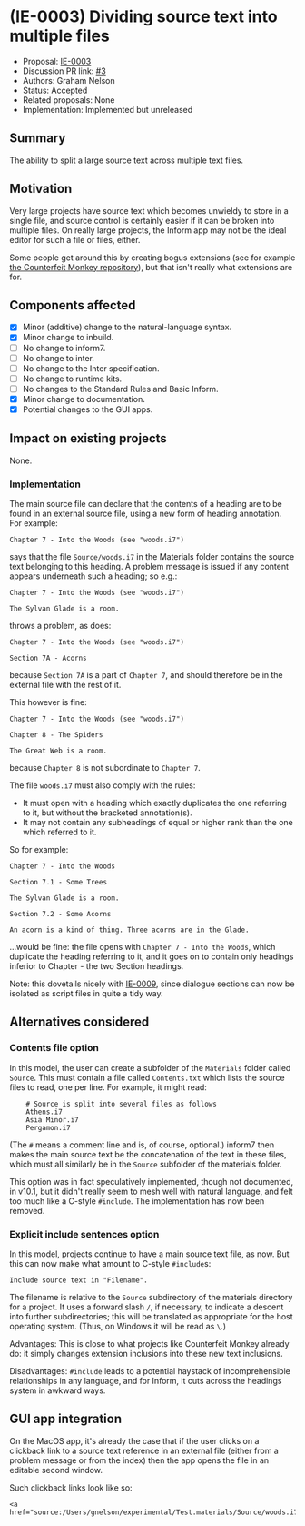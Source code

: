 # (IE-0003) Dividing source text into multiple files

* Proposal: [IE-0003](0003-multiple-source-files.md)
* Discussion PR link: [#3](https://github.com/ganelson/inform-evolution/pull/3)
* Authors: Graham Nelson
* Status: Accepted
* Related proposals: None
* Implementation: Implemented but unreleased

## Summary

The ability to split a large source text across multiple text files.

## Motivation

Very large projects have source text which becomes unwieldy to store in a
single file, and source control is certainly easier if it can be broken into
multiple files. On really large projects, the Inform app may not be the ideal
editor for such a file or files, either.

Some people get around this by creating bogus extensions (see for example
[the Counterfeit Monkey repository](https://github.com/i7/counterfeit-monkey)),
but that isn't really what extensions are for.

## Components affected

- [x] Minor (additive) change to the natural-language syntax.
- [x] Minor change to inbuild.
- [ ] No change to inform7.
- [ ] No change to inter.
- [ ] No change to the Inter specification.
- [ ] No change to runtime kits.
- [ ] No changes to the Standard Rules and Basic Inform.
- [x] Minor change to documentation.
- [x] Potential changes to the GUI apps.

## Impact on existing projects

None.

### Implementation

The main source file can declare that the contents of a heading are to be
found in an external source file, using a new form of heading annotation.
For example:

	Chapter 7 - Into the Woods (see "woods.i7")

says that the file `Source/woods.i7` in the Materials folder contains the
source text belonging to this heading. A problem message is issued if any
content appears underneath such a heading; so e.g.:

	Chapter 7 - Into the Woods (see "woods.i7")

	The Sylvan Glade is a room.

throws a problem, as does:

	Chapter 7 - Into the Woods (see "woods.i7")

	Section 7A - Acorns

because `Section 7A` is a part of `Chapter 7`, and should therefore be in
the external file with the rest of it.

This however is fine:

	Chapter 7 - Into the Woods (see "woods.i7")

	Chapter 8 - The Spiders
	
	The Great Web is a room.

because `Chapter 8` is not subordinate to `Chapter 7`.

The file `woods.i7` must also comply with the rules:

* It must open with a heading which exactly duplicates the one referring to it,
but without the bracketed annotation(s).
* It may not contain any subheadings of equal or higher rank than the one which
referred to it.

So for example:

	Chapter 7 - Into the Woods
	
	Section 7.1 - Some Trees
	
	The Sylvan Glade is a room.
	
	Section 7.2 - Some Acorns
	
	An acorn is a kind of thing. Three acorns are in the Glade.

...would be fine: the file opens with `Chapter 7 - Into the Woods`, which
duplicate the heading referring to it, and it goes on to contain only
headings inferior to Chapter - the two Section headings.

Note: this dovetails nicely with [IE-0009](0009-dialogue-sections.md), since
dialogue sections can now be isolated as script files in quite a tidy way.

## Alternatives considered

### Contents file option

In this model, the user can create a subfolder of the `Materials` folder called
`Source`. This must contain a file called `Contents.txt` which lists the source
files to read, one per line. For example, it might read:
```
	# Source is split into several files as follows
	Athens.i7
	Asia Minor.i7
	Pergamon.i7
```
(The `#` means a comment line and is, of course, optional.) inform7 then makes
the main source text be the concatenation of the text in these files, which must
all similarly be in the `Source` subfolder of the materials folder.

This option was in fact speculatively implemented, though not documented, in v10.1,
but it didn't really seem to mesh well with natural language, and felt too
much like a C-style `#include`. The implementation has now been removed.

### Explicit include sentences option

In this model, projects continue to have a main source text file, as now.
But this can now make what amount to C-style `#include`s:

	Include source text in "Filename".

The filename is relative to the `Source` subdirectory of the materials directory
for a project. It uses a forward slash `/`, if necessary, to indicate a descent
into further subdirectories; this will be translated as appropriate for the
host operating system. (Thus, on Windows it will be read as `\`.)

Advantages: This is close to what projects like Counterfeit Monkey already
do: it simply changes extension inclusions into these new text inclusions.

Disadvantages: `#include` leads to a potential haystack of incomprehensible
relationships in any language, and for Inform, it cuts across the headings
system in awkward ways.

## GUI app integration

On the MacOS app, it's already the case that if the user clicks on a
clickback link to a source text reference in an external file (either from
a problem message or from the index) then the app opens the file in an
editable second window.

Such clickback links look like so:

	<a href="source:/Users/gnelson/experimental/Test.materials/Source/woods.i7#line7">

